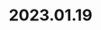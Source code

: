 ---
layout: photos
title: 2023.01.19
image: 
  path: /assets/img/2023.hawaii.jpeg
description: >
   Kailua Beach, Hawaii with Dr. Dongyu Park & Jae-Heung Park
sitemap: false
---
